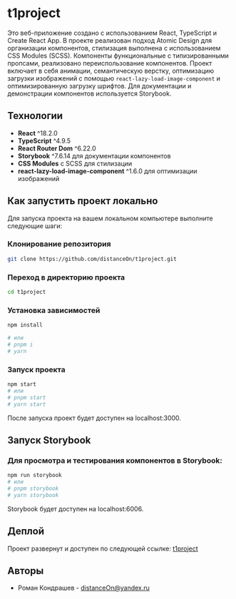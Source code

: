 # t1project

Это веб-приложение создано с использованием React, TypeScript и Create React App. В проекте реализован подход Atomic Design для организации компонентов, стилизация выполнена с использованием CSS Modules (SCSS). Компоненты функциональные с типизированными пропсами, реализовано переиспользование компонентов. Проект включает в себя анимации, семантическую верстку, оптимизацию загрузки изображений с помощью `react-lazy-load-image-component` и оптимизированную загрузку шрифтов. Для документации и демонстрации компонентов используется Storybook.

## Технологии

- **React** ^18.2.0
- **TypeScript** ^4.9.5
- **React Router Dom** ^6.22.0
- **Storybook** ^7.6.14 для документации компонентов
- **CSS Modules** с SCSS для стилизации
- **react-lazy-load-image-component** ^1.6.0 для оптимизации изображений

## Как запустить проект локально

Для запуска проекта на вашем локальном компьютере выполните следующие шаги:

### Клонирование репозитория

```bash
git clone https://github.com/distanceOn/t1project.git
```

### Переход в директорию проекта

```bash
cd t1project
```

### Установка зависимостей

```bash
npm install

# или
# pnpm i
# yarn
```

### Запуск проекта

```bash
npm start
# или
# pnpm start
# yarn start
```

После запуска проект будет доступен на localhost:3000.

## Запуск Storybook

### Для просмотра и тестирования компонентов в Storybook:

```bash
npm run storybook
# или
# pnpm storybook
# yarn storybook
```

Storybook будет доступен на localhost:6006.

## Деплой

Проект развернут и доступен по следующей ссылке: [t1project](https://main--t1project.netlify.app/)

## Авторы

- Роман Кондрашев - distanceOn@yandex.ru
